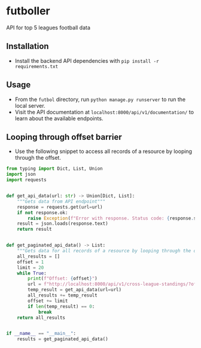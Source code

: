 # futboller
API for top 5 leagues football data

## Installation
- Install the backend API dependencies with `pip install -r requirements.txt`

## Usage
- From the `futbol` directory, run `python manage.py runserver` to run the local server.
- Visit the API documentation at `localhost:8000/api/v1/documentation/` to learn about the available endpoints.

## Looping through offset barrier
- Use the following snippet to access all records of a resource by looping through the offset.
```python
from typing import Dict, List, Union
import json
import requests


def get_api_data(url: str) -> Union[Dict, List]:
    """Gets data from API endpoint"""
    response = requests.get(url=url)
    if not response.ok:
        raise Exception(f"Error with response. Status code: {response.status_code}. URL: {url}")
    result = json.loads(response.text)
    return result


def get_paginated_api_data() -> List:
    """Gets data for all records of a resource by looping through the offset"""
    all_results = []
    offset = 1
    limit = 20
    while True:
        print(f"Offset: {offset}")
        url = f"http://localhost:8000/api/v1/cross-league-standings/?offset={offset}&limit={limit}"
        temp_result = get_api_data(url=url)
        all_results += temp_result
        offset += limit
        if len(temp_result) == 0:
            break
    return all_results


if __name__ == "__main__":
    results = get_paginated_api_data()
```